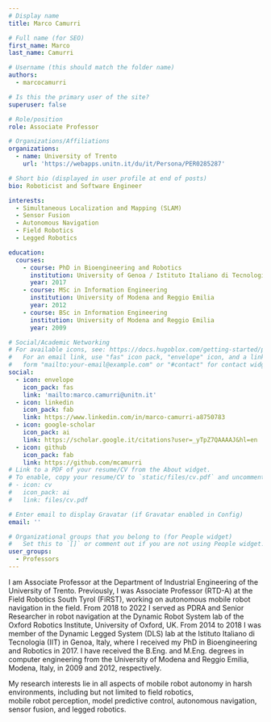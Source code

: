 ```yaml
---
# Display name
title: Marco Camurri

# Full name (for SEO)
first_name: Marco
last_name: Camurri

# Username (this should match the folder name)
authors:
  - marcocamurri

# Is this the primary user of the site?
superuser: false

# Role/position
role: Associate Professor

# Organizations/Affiliations
organizations:
  - name: University of Trento
    url: 'https://webapps.unitn.it/du/it/Persona/PER0285287'

# Short bio (displayed in user profile at end of posts)
bio: Roboticist and Software Engineer

interests:
  - Simultaneous Localization and Mapping (SLAM)
  - Sensor Fusion
  - Autonomous Navigation
  - Field Robotics
  - Legged Robotics

education:
  courses:
    - course: PhD in Bioengineering and Robotics
      institution: University of Genoa / Istituto Italiano di Tecnologia (IIT)
      year: 2017
    - course: MSc in Information Engineering
      institution: University of Modena and Reggio Emilia
      year: 2012
    - course: BSc in Information Engineering
      institution: University of Modena and Reggio Emilia
      year: 2009

# Social/Academic Networking
# For available icons, see: https://docs.hugoblox.com/getting-started/page-builder/#icons
#   For an email link, use "fas" icon pack, "envelope" icon, and a link in the
#   form "mailto:your-email@example.com" or "#contact" for contact widget.
social:
  - icon: envelope
    icon_pack: fas
    link: 'mailto:marco.camurri@unitn.it'
  - icon: linkedin
    icon_pack: fab
    link: https://www.linkedin.com/in/marco-camurri-a8750783
  - icon: google-scholar
    icon_pack: ai
    link: https://scholar.google.it/citations?user=_yTpZ7QAAAAJ&hl=en
  - icon: github
    icon_pack: fab
    link: https://github.com/mcamurri
# Link to a PDF of your resume/CV from the About widget.
# To enable, copy your resume/CV to `static/files/cv.pdf` and uncomment the lines below.
# - icon: cv
#   icon_pack: ai
#   link: files/cv.pdf

# Enter email to display Gravatar (if Gravatar enabled in Config)
email: ''

# Organizational groups that you belong to (for People widget)
#   Set this to `[]` or comment out if you are not using People widget.
user_groups:
  - Professors
---
```

I am Associate Professor at the Department of Industrial Engineering of the
University of Trento. Previously, I was Associate Professor (RTD-A) at the Field
Robotics South Tyrol (FiRST), working on autonomous mobile robot navigation 
in the field. From 2018 to 2022 I served as PDRA and Senior Researcher in robot
navigation at the Dynamic Robot System lab of the Oxford Robotics Institute,
University of Oxford, UK. From 2014 to 2018 I was member of the Dynamic Legged
System (DLS) lab at the Istituto Italiano di Tecnologia (IIT) in Genoa, Italy,
where I received my PhD in Bioengineering and Robotics in 2017. 
I have received the B.Eng. and M.Eng. degrees in computer 
engineering from the University of Modena and Reggio Emilia,
Modena, Italy, in 2009 and 2012, respectively. 

My research interests lie in all aspects of mobile robot autonomy in harsh
environments, including but not limited to field robotics,  
mobile robot perception, model predictive
control, autonomous navigation, sensor fusion, and legged robotics.

